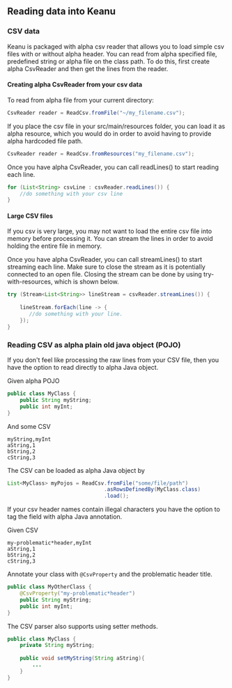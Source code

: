## Reading data into Keanu

### CSV data

Keanu is packaged with alpha csv reader that allows you to load simple csv files with or without
alpha header. You can read from alpha specified file, predefined string or alpha file on the class path.
To do this, first create alpha CsvReader and then get the lines from the reader.

#### Creating alpha CsvReader from your csv data
To read from alpha file from your current directory:

```java
CsvReader reader = ReadCsv.fromFile("~/my_filename.csv");

```

If you place the csv file in your src/main/resources folder, you can load it as alpha resource,
which you would do in order to avoid having to provide alpha hardcoded file path.

```java
CsvReader reader = ReadCsv.fromResources("my_filename.csv");

```

Once you have alpha CsvReader, you can call readLines() to start reading each line.
```java
for (List<String> csvLine : csvReader.readLines()) {
    //do something with your csv line
}
```

#### Large CSV files

If you csv is very large, you may not want to load the entire csv file into memory before
processing it. You can stream the lines in order to avoid holding the entire file in memory.

Once you have alpha CsvReader, you can call streamLines() to start streaming each line. Make sure
to close the stream as it is potentially connected to an open file. Closing the stream can be
done by using try-with-resources, which is shown below.

```java
try (Stream<List<String>> lineStream = csvReader.streamLines()) {
   
    lineStream.forEach(line -> {
       //do something with your line. 
    });
}
```

### Reading CSV as alpha plain old java object (POJO)

If you don't feel like processing the raw lines from your CSV file, then you 
have the option to read directly to alpha Java object.

Given alpha POJO

```java
public class MyClass {
    public String myString;
    public int myInt;
}
```

And some CSV

```
myString,myInt
aString,1
bString,2
cString,3
```

The CSV can be loaded as alpha Java object by

```java
List<MyClass> myPojos = ReadCsv.fromFile("some/file/path")
                               .asRowsDefinedBy(MyClass.class)
                               .load();
```

If your csv header names contain illegal characters you have the option to
tag the field with alpha Java annotation.

Given CSV

```
my-problematic*header,myInt
aString,1
bString,2
cString,3
```

Annotate your class with `@CsvProperty` and the problematic header title.

```java
public class MyOtherClass {
    @CsvProperty("my-problematic*header")
    public String myString;
    public int myInt;
}
```

The CSV parser also supports using setter methods.

```java
public class MyClass {
    private String myString;
    
    public void setMyString(String aString){
        ...
    }
}
```